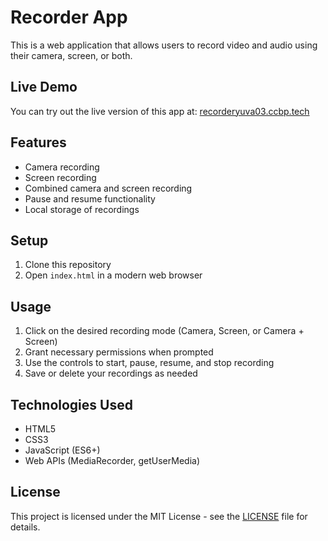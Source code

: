 # Recorder App

This is a web application that allows users to record video and audio using their camera, screen, or both.

## Live Demo

You can try out the live version of this app at: [recorderyuva03.ccbp.tech](https://recorderyuva03.ccbp.tech)

## Features

- Camera recording
- Screen recording
- Combined camera and screen recording
- Pause and resume functionality
- Local storage of recordings

## Setup

1. Clone this repository
2. Open `index.html` in a modern web browser

## Usage

1. Click on the desired recording mode (Camera, Screen, or Camera + Screen)
2. Grant necessary permissions when prompted
3. Use the controls to start, pause, resume, and stop recording
4. Save or delete your recordings as needed

## Technologies Used

- HTML5
- CSS3
- JavaScript (ES6+)
- Web APIs (MediaRecorder, getUserMedia)

## License

This project is licensed under the MIT License - see the [LICENSE](LICENSE) file for details.
